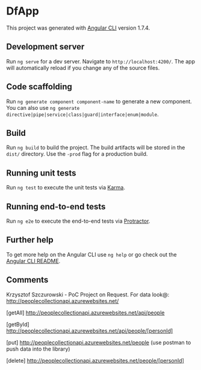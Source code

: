 # DfApp

This project was generated with [Angular CLI](https://github.com/angular/angular-cli) version 1.7.4.

## Development server

Run `ng serve` for a dev server. Navigate to `http://localhost:4200/`. The app will automatically reload if you change any of the source files.

## Code scaffolding

Run `ng generate component component-name` to generate a new component. You can also use `ng generate directive|pipe|service|class|guard|interface|enum|module`.

## Build

Run `ng build` to build the project. The build artifacts will be stored in the `dist/` directory. Use the `-prod` flag for a production build.

## Running unit tests

Run `ng test` to execute the unit tests via [Karma](https://karma-runner.github.io).

## Running end-to-end tests

Run `ng e2e` to execute the end-to-end tests via [Protractor](http://www.protractortest.org/).

## Further help

To get more help on the Angular CLI use `ng help` or go check out the [Angular CLI README](https://github.com/angular/angular-cli/blob/master/README.md).

## Comments
Krzysztof Szczurowski - PoC Project on Request.
For data look@: http://peoplecollectionapi.azurewebsites.net/

[getAll]
http://peoplecollectionapi.azurewebsites.net/api/people

[getById]
http://peoplecollectionapi.azurewebsites.net/api/people/[personId]

[put]
http://peoplecollectionapi.azurewebsites.net/people 
(use postman to push data into the library)

[delete]
http://peoplecollectionapi.azurewebsites.net/people/[personId]
